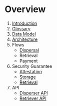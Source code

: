 # Overview

1. [Introduction](introduction.md)
2. [Glossary](definitions.md)
3. [Data Model](data-model.md)
4. [Architecture](architecture.md)
5. Flows
   * [Dispersal](broken-reference)
   * Retrieval
   * Payment
6. Security Guarantee
   * [Attestation](overview-1/attestation.md)
   * [Storage](overview-1/storage/overview.md)
   * [Retrieval](broken-reference)
7. API
   * [Disperser API](docs/disperser.md)
   * [Retriever API](docs/retriever.md)
